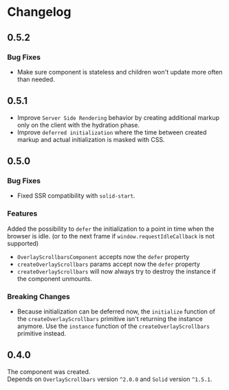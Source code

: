 # Changelog

## 0.5.2

### Bug Fixes

- Make sure component is stateless and children won't update more often than needed.

## 0.5.1

- Improve `Server Side Rendering` behavior by creating additional markup only on the client with the hydration phase.
- Improve `deferred initialization` where the time between created markup and actual initialization is masked with CSS.

## 0.5.0

### Bug Fixes

- Fixed SSR compatibility with `solid-start`.

### Features

Added the possibility to `defer` the initialization to a point in time when the browser is idle. (or to the next frame if `window.requestIdleCallback` is not supported) 
- `OverlayScrollbarsComponent` accepts now the `defer` property
- `createOverlayScrollbars` params accept now the `defer` property
- `createOverlayScrollbars` will now always try to destroy the instance if the component unmounts.

### Breaking Changes

- Because initialization can be deferred now, the `initialize` function of the `createOverlayScrollbars` primitive isn't returning the instance anymore. Use the `instance` function of the `createOverlayScrollbars` primitive instead.

## 0.4.0

The component was created.  
Depends on `OverlayScrollbars` version `^2.0.0` and `Solid` version `^1.5.1`.

